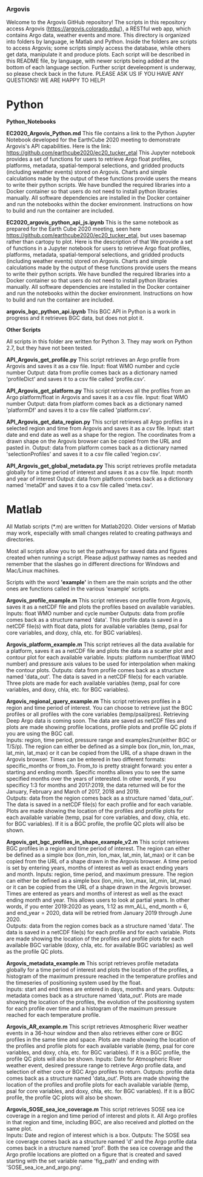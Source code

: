 ### Argovis ###

Welcome to the Argovis GitHub repository!  The scripts in this repository access Argovis (https://argovis.colorado.edu/), a RESTful web app, which contains Argo data, weather events and more. This directory is organized into folders by language, ie Matlab and Python.  Inside the folders are scripts to access Argovis; some scripts simply access the database, while others get data, manipulate it and produce plots.  Each script will be described in this README file, by language, with newer scripts being added at the bottom of each language section.  Further script develeopment is underway, so please check back in the future. PLEASE ASK US IF YOU HAVE ANY QUESTIONS! WE ARE HAPPY TO HELP!

# Python
**Python_Notebooks**

**EC2020_Argovis_Python.md**
This file contains a link to the Python Jupyter Notebook developed for the EarthCube 2020 meeting to demonstrate Argovis's API capabilities. Here is the link: https://github.com/earthcube2020/ec20_tucker_etal
This Jupyter notebook provides a set of functions for users to retrieve Argo float profiles, platforms, metadata, spatial-temporal selections, and gridded products (including weather events) stored on Argovis. Charts and simple calculations made by the output of these functions provide users the means to write their python scripts. We have bundled the required libraries into a Docker container so that users do not need to install python libraries manually. All software dependencies are installed in the Docker container and run the notebooks within the docker environment. Instructions on how to build and run the container are included.

**EC2020_argovis_python_api_js.ipynb**
This is the same notebook as prepared for the Earth Cube 2020 meeting, seen here https://github.com/earthcube2020/ec20_tucker_etal, but uses basemap rather than cartopy to plot. Here is the description of that 
We provide a set of functions in a Jupyter notebook for users to retrieve Argo float profiles, platforms, metadata, spatial-temporal selections, and gridded products (including weather events) stored on Argovis. Charts and simple calculations made by the output of these functions provide users the means to write their python scripts. We have bundled the required libraries into a Docker container so that users do not need to install python libraries manually. All software dependencies are installed in the Docker container and run the notebooks within the docker environment. Instructions on how to build and run the container are included.

**argovis_bgc_python_api.ipynb**
This BGC API in Python is a work in progress and it retrieves BGC data, but does not plot it.

**Other Scripts**

All scripts in this folder are written for Python 3.  They may work on Python 2.7, but they have not been tested.

**API_Argovis_get_profile.py**
This script retrieves an Argo profile from Argovis and saves it as a csv file.
Input:  float WMO number and cycle number
Output:  data from profile comes back as a dictionary named 'profileDict' and saves it to a csv file called 'profile.csv'.

**API_Argovis_get_platform.py**
This script retrieves all the profiles from an Argo platform/float in Argovis and saves it as a csv file.
Input:  float WMO number
Output:  data from platform comes back as a dictionary named 'platformDf' and saves it to a csv file called 'platform.csv'.

**API_Argovis_get_data_region.py**
This script retrieves all Argo profiles in a selected region and time from Argovis and saves it as a csv file.
Input:  start date and end date as well as a shape for the region.  The coordinates from a drawn shape on the Argovis browser can be copied from the URL and pasted in.
Output:  data from platform comes back as a dictionary named 'selectionProfiles' and saves it to a csv file called 'region.csv'.

**API_Argovis_get_global_metadata.py**
This script retrieves profile metadata globally for a time period of interest and saves it as a csv file.
Input:  month and year of interest
Output:  data from platform comes back as a dictionary named 'metaDf' and saves it to a csv file called 'meta.csv'.


# Matlab
All Matlab scripts (*.m) are written for Matlab2020.  Older versions of Matlab may work, especially with small changes related to creating pathways and directories. 

Most all scripts allow you to set the pathways for saved data and figures created when running a script.  Please adjust pathway names as needed and remember that the slashes go in different directions for Windows and Mac/Linux machines.   

Scripts with the word **'example'** in them are the main scripts and the other ones are functions called in the various 'example' scripts.

**Argovis_profile_example.m**
This script retrieves one profile from Argovis, saves it as a netCDF file and plots the profiles based on available variables.
Inputs:  float WMO number and cycle number
Outputs:  data from profile comes back as a structure named 'data'.  This profile data is saved in a netCDF file(s) with float data, plots for available variables (temp, psal for core variables, and doxy, chla, etc. for BGC variables).  

**Argovis_platform_example.m**
This script retrieves all the data available for a platform, saves it as a netCDF file and plots the data as a scatter plot and contour plot for each available variable.
Inputs:  platform number(float WMO number) and pressure axis values to be used for interpolation when making the contour plots.
Outputs: data from profile comes back as a structure named 'data_out'.  The data is saved in a netCDF file(s) for each variable. Three plots are made for each available variables (temp, psal for core variables, and doxy, chla, etc. for BGC variables).  

**Argovis_regional_query_example.m**
This script retrieves profiles in a region and time period of interest.  You can choose to retrieve just the BGC profiles or all profiles with the core variables (temp/psal/pres).  Retrieving Deep Argo data is coming soon.  The data are saved as netCDF files and plots are made showing profile locations, profile plots and profile QC plots if you are using the BGC call.  
Inputs:  region, time period, pressure range and examples2run(either BGC or T/S/p).  The region can either be defined as a simple box (lon_min, lon_max, lat_min, lat_max) or it can be copied from the URL of a shape drawn in the Argovis browser.  Times can be entered in two different formats:  specific_months or from_to.  From_to is pretty straight forward:  you enter a starting and ending month. Specific months allows you to see the same specified months over the years of interested.  In other words, if you specificy 1:3 for months and 2017:2019, the data returned will be for the January, February and March of 2017, 2018 and 2019.  
Outputs:  data from the region comes back as a structure named 'data_out'.  The data is saved in a netCDF file(s) for each profile and for each variable. Plots are made showing the location of the profiles and profile plots for each available variable (temp, psal for core variables, and doxy, chla, etc. for BGC variables).  If it is a BGC profile, the profile QC plots will also be shown.

**Argovis_get_bgc_profiles_in_shape_example_v2.m**
This script retrieves BGC profiles in a region and time period of interest. The region can either be defined as a simple box (lon_min, lon_max, lat_min, lat_max) or it can be copied from the URL of a shape drawn in the Argovis browser.  A time period is set by entering years, months of interest as well as exact ending years and month.
Inputs:  region, time period, and maximum pressure.  The region can either be defined as a simple box (lon_min, lon_max, lat_min, lat_max) or it can be copied from the URL of a shape drawn in the Argovis browser.  Times are entered as years and months of interest as well as the exact ending month and year.  This allows users to look at partial years.  In other words, if you enter 2019:2020 as years, 1:12 as mm_ALL, end_month = 6, and end_year = 2020, data will be retried from January 2019 through June 2020.  
Outputs:  data from the region comes back as a structure named 'data'.  The data is saved in a netCDF file(s) for each profile and for each variable. Plots are made showing the location of the profiles and profile plots for each available BGC variable (doxy, chla, etc. for available BGC variables) as well as the profile QC plots. 

**Argovis_metadata_example.m**
This script retrieves profile metadata globally for a time period of interest and plots the location of the profiles, a histogram of the maximum pressure reached in the temperature profiles and the timeseries of positioning system used by the float.  
Inputs:  start and end times are entered in days, months and years.
Outputs:  metadata comes back as a structure named 'data_out'.  Plots are made showing the location of the profiles, the evolution of the positioning system for each profile over time and a histogram of the maximum pressure reached for each temperature profile.

**Argovis_AR_example.m**
This script retrieves Atmospheric River weather events in a 36-hour window and then also retrieves either core or BGC profiles in the same time and space. Plots are made showing the location of the profiles and profile plots for each available variable (temp, psal for core variables, and doxy, chla, etc. for BGC variables).  If it is a BGC profile, the profile QC plots will also be shown.
Inputs:  Date for Atmospheric River weather event, desired pressure range to retrieve Argo profile data, and selection of either core or BGC Argo profiles to return.
Outputs: profile data comes back as a structure named 'data_out'.  Plots are made showing the location of the profiles and profile plots for each available variable (temp, psal for core variables, and doxy, chla, etc. for BGC variables).  If it is a BGC profile, the profile QC plots will also be shown.

**Argovis_SOSE_sea_ice_coverage.m**
This script retrieves SOSE sea ice coverage in a region and time period of interest and plots it.  All Argo profiles in that region and time, including BGC, are also received and plotted on the same plot.  
Inputs:  Date and region of interest which is a box.
Outputs:  The SOSE sea ice coverage comes back as a structure named 'd' and the Argo profile data comes back in a structure named 'prof'.  Both the sea ice coverage and the Argo profile locations are plotted on a figure that is created and saved starting with the set variable name 'fig_path' and ending with 'SOSE_sea_ice_and_argo.png'.







